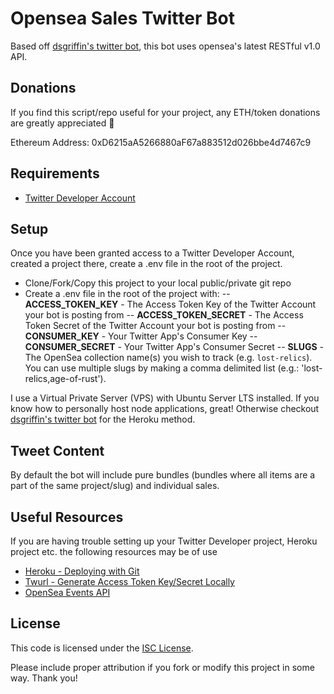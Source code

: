 # Opensea Sales Twitter Bot

Based off [dsgriffin's twitter bot](https://github.com/dsgriffin/opensea-sales-twitter-bot), this bot uses opensea's latest RESTful v1.0 API.

## Donations

If you find this script/repo useful for your project, any ETH/token donations are greatly appreciated 🙏 

Ethereum Address: 0xD6215aA5266880aF67a883512d026bbe4d7467c9

## Requirements

- [Twitter Developer Account](https://developer.twitter.com/en/apply-for-access)

## Setup

Once you have been granted access to a Twitter Developer Account, created a project there, create a .env file in the root of the project.

- Clone/Fork/Copy this project to your local public/private git repo
- Create a .env file in the root of the project with:
-- **ACCESS_TOKEN_KEY** - The Access Token Key of the Twitter Account your bot is posting from
-- **ACCESS_TOKEN_SECRET** - The Access Token Secret of the Twitter Account your bot is posting from
-- **CONSUMER_KEY** - Your Twitter App's Consumer Key
-- **CONSUMER_SECRET** - Your Twitter App's Consumer Secret
-- **SLUGS** - The OpenSea collection name(s) you wish to track (e.g. `lost-relics`). You can use multiple slugs by making a comma delimited list (e.g.: 'lost-relics,age-of-rust').

I use a Virtual Private Server (VPS) with Ubuntu Server LTS installed. If you know how to personally host node applications, great! Otherwise checkout [dsgriffin's twitter bot](https://github.com/dsgriffin/opensea-sales-twitter-bot) for the Heroku method.

## Tweet Content

By default the bot will include pure bundles (bundles where all items are a part of the same project/slug) and individual sales.

## Useful Resources

If you are having trouble setting up your Twitter Developer project, Heroku project etc. the following resources may be of use

- [Heroku - Deploying with Git](https://devcenter.heroku.com/articles/git)
- [Twurl - Generate Access Token Key/Secret Locally](https://github.com/twitter/twurl)
- [OpenSea Events API](https://docs.opensea.io/reference/retrieving-asset-events)

## License

This code is licensed under the [ISC License](https://choosealicense.com/licenses/isc/).

Please include proper attribution if you fork or modify this project in some way. Thank you!
